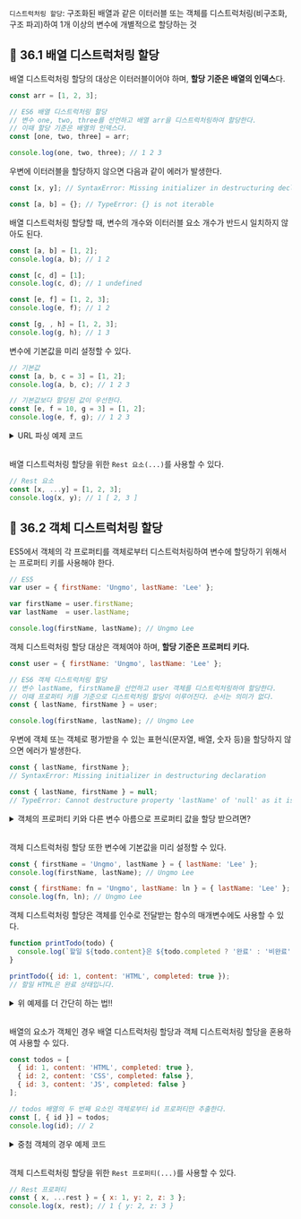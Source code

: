 
`디스트럭처링 할당`: 구조화된 배열과 같은 이터러블 또는 객체를 디스트럭처링(비구조화, 구조 파괴)하여 1개 이상의 변수에 개별적으로 할당하는 것

## 📌 36.1 배열 디스트럭처링 할당
배열 디스트럭처링 할당의 대상은 이터러블이어야 하며, **할당 기준은 배열의 인덱스**다.
```js
const arr = [1, 2, 3];

// ES6 배열 디스트럭처링 할당
// 변수 one, two, three를 선언하고 배열 arr을 디스트럭처링하여 할당한다.
// 이때 할당 기준은 배열의 인덱스다.
const [one, two, three] = arr;

console.log(one, two, three); // 1 2 3
```
우변에 이터러블을 할당하지 않으면 다음과 같이 에러가 발생한다.
```js
const [x, y]; // SyntaxError: Missing initializer in destructuring declaration

const [a, b] = {}; // TypeError: {} is not iterable
```
배열 디스트럭처링 할당할 때, 변수의 개수와 이터러블 요소 개수가 반드시 일치하지 않아도 된다.
```js
const [a, b] = [1, 2];
console.log(a, b); // 1 2

const [c, d] = [1];
console.log(c, d); // 1 undefined

const [e, f] = [1, 2, 3];
console.log(e, f); // 1 2

const [g, , h] = [1, 2, 3];
console.log(g, h); // 1 3
```
변수에 기본값을 미리 설정할 수 있다.
```js
// 기본값
const [a, b, c = 3] = [1, 2];
console.log(a, b, c); // 1 2 3

// 기본값보다 할당된 값이 우선한다.
const [e, f = 10, g = 3] = [1, 2];
console.log(e, f, g); // 1 2 3
```
<details>
<summary>URL 파싱 예제 코드</summary>
url을 파싱하여 protocol, host, path 프로퍼티를 갖는 객체를 생성해 반환한다.

```js
function parseURL(url = '') {
  // '://' 앞의 문자열(protocol)과 '/' 이전의 '/'으로 시작하지 않는 문자열(host)과 '/' 이후의 문자열(path)을 검색한다.
  const parsedURL = url.match(/^(\w+):\/\/([^/]+)\/(.*)$/);
  console.log(parsedURL);
  /*
  [
    'https://developer.mozilla.org/ko/docs/Web/JavaScript',
    'https',
    'developer.mozilla.org',
    'ko/docs/Web/JavaScript',
    index: 0,
    input: 'https://developer.mozilla.org/ko/docs/Web/JavaScript',
    groups: undefined
  ]
  */

  if (!parsedURL) return {};

  // 배열 디스트럭처링 할당을 사용하여 이터러블에서 필요한 요소만 추출한다.
  const [, protocol, host, path] = parsedURL;
  return { protocol, host, path };
}

const parsedURL = parseURL('https://developer.mozilla.org/ko/docs/Web/JavaScript');
console.log(parsedURL);
/*
{
  protocol: 'https',
  host: 'developer.mozilla.org',
  path: 'ko/docs/Web/JavaScript'
}
*/
```
</details>

<br/>

배열 디스트럭처링 할당을 위한 `Rest 요소(...)`를 사용할 수 있다.
```js
// Rest 요소
const [x, ...y] = [1, 2, 3];
console.log(x, y); // 1 [ 2, 3 ]
```

## 📌 36.2 객체 디스트럭처링 할당
ES5에서 객체의 각 프로퍼티를 객체로부터 디스트럭처링하여 변수에 할당하기 위해서는 프로퍼티 키를 사용해야 한다.
```js
// ES5
var user = { firstName: 'Ungmo', lastName: 'Lee' };

var firstName = user.firstName;
var lastName  = user.lastName;

console.log(firstName, lastName); // Ungmo Lee
```
객체 디스트럭처링 할당 대상은 객체여야 하며, **할당 기준은 프로퍼티 키다.**
```js
const user = { firstName: 'Ungmo', lastName: 'Lee' };

// ES6 객체 디스트럭처링 할당
// 변수 lastName, firstName을 선언하고 user 객체를 디스트럭처링하여 할당한다.
// 이때 프로퍼티 키를 기준으로 디스트럭처링 할당이 이루어진다. 순서는 의미가 없다.
const { lastName, firstName } = user;

console.log(firstName, lastName); // Ungmo Lee
```
우변에 객체 또는 객체로 평가받을 수 있는 표현식(문자열, 배열, 숫자 등)을 할당하지 않으면 에러가 발생한다.
```js
const { lastName, firstName };
// SyntaxError: Missing initializer in destructuring declaration

const { lastName, firstName } = null;
// TypeError: Cannot destructure property 'lastName' of 'null' as it is null.
```

<details>
<summary>객체의 프로퍼티 키와 다른 변수 아름으로 프로퍼티 값을 할당 받으려면?</summary>

```js
const user = { firstName: 'Ungmo', lastName: 'Lee' };

// 프로퍼티 키를 기준으로 디스트럭처링 할당이 이루어진다.
// 프로퍼티 키가 lastName인 프로퍼티 값을 ln에 할당하고,
// 프로퍼티 키가 firstName인 프로퍼티 값을 fn에 할당한다.
const { lastName: ln, firstName: fn } = user;

console.log(fn, ln); // Ungmo Lee
```
</details>

<br/>

객체 디스트럭처링 할당 또한 변수에 기본값을 미리 설정할 수 있다.
```js
const { firstName = 'Ungmo', lastName } = { lastName: 'Lee' };
console.log(firstName, lastName); // Ungmo Lee

const { firstName: fn = 'Ungmo', lastName: ln } = { lastName: 'Lee' };
console.log(fn, ln); // Ungmo Lee
```

객체 디스트럭처링 할당은 객체를 인수로 전달받는 함수의 매개변수에도 사용할 수 있다.
```js
function printTodo(todo) {
  console.log(`할일 ${todo.content}은 ${todo.completed ? '완료' : '비완료'} 상태입니다.`);
}

printTodo({ id: 1, content: 'HTML', completed: true });
// 할일 HTML은 완료 상태입니다.
```
<details>
<summary>위 예제를 더 간단히 하는 법!!</summary>

```js
function printTodo({ content, completed }) {
  console.log(`할일 ${content}은 ${completed ? '완료' : '비완료'} 상태입니다.`);
}

printTodo({ id: 1, content: 'HTML', completed: true });
// 할일 HTML은 완료 상태입니다.
```
객체를 인수로 전달 받는 매개변수 todo에 객체 디스트럭처링을 사용하면 된다!!
</details>

<br/>

배열의 요소가 객체인 경우 배열 디스트럭처링 할당과 객체 디스트럭처링 할당을 혼용하여 사용할 수 있다.
```js
const todos = [
  { id: 1, content: 'HTML', completed: true },
  { id: 2, content: 'CSS', completed: false },
  { id: 3, content: 'JS', completed: false }
];

// todos 배열의 두 번째 요소인 객체로부터 id 프로퍼티만 추출한다.
const [, { id }] = todos;
console.log(id); // 2
```

<details>
<summary>중첨 객체의 경우 예제 코드</summary>

```js
const user = {
  name: 'Lee',
  address: {
    zipCode: '03068',
    city: 'Seoul'
  }
};

// address 프로퍼티 키로 객체를 추출하고 이 객체의 city 프로퍼티 키로 값을 추출한다.
const { address: { city } } = user;
console.log(city); // 'Seoul'
```
</details>

<br/>

객체 디스트럭처링 할당을 위한 `Rest 프로퍼티(...)`를 사용할 수 있다.
```js
// Rest 프로퍼티
const { x, ...rest } = { x: 1, y: 2, z: 3 };
console.log(x, rest); // 1 { y: 2, z: 3 }
```
